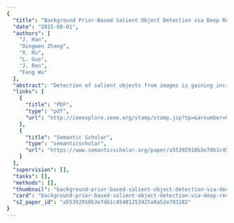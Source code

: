 ```yaml
---
{
  "title": "Background Prior-Based Salient Object Detection via Deep Reconstruction Residual",
  "date": "2015-08-01",
  "authors": [
    "J. Han",
    "Dingwen Zhang",
    "X. Hu",
    "L. Guo",
    "J. Ren",
    "Feng Wu"
  ],
  "abstract": "Detection of salient objects from images is gaining increasing research interest in recent years as it can substantially facilitate a wide range of content-based multimedia applications. Based on the assumption that foreground salient regions are distinctive within a certain context, most conventional approaches rely on a number of hand-designed features and their distinctiveness is measured using local or global contrast. Although these approaches have been shown to be effective in dealing with simple images, their limited capability may cause difficulties when dealing with more complicated images. This paper proposes a novel framework for saliency detection by first modeling the background and then separating salient objects from the background. We develop stacked denoising autoencoders with deep learning architectures to model the background where latent patterns are explored and more powerful representations of data are learned in an unsupervised and bottom-up manner. Afterward, we formulate the separation of salient objects from the background as a problem of measuring reconstruction residuals of deep autoencoders. Comprehensive evaluations of three benchmark datasets and comparisons with nine state-of-the-art algorithms demonstrate the superiority of this paper.",
  "links": [
    {
      "title": "PDF",
      "type": "pdf",
      "url": "http://ieeexplore.ieee.org/stamp/stamp.jsp?tp=&arnumber=6987333"
    },
    {
      "title": "Semantic Scholar",
      "type": "semanticscholar",
      "url": "https://www.semanticscholar.org/paper/a55392918b3e7db1c45481253425a0a52e703282"
    }
  ],
  "supervision": [],
  "tasks": [],
  "methods": [],
  "thumbnail": "background-prior-based-salient-object-detection-via-deep-reconstruction-residual-thumb.jpg",
  "card": "background-prior-based-salient-object-detection-via-deep-reconstruction-residual-card.jpg",
  "s2_paper_id": "a55392918b3e7db1c45481253425a0a52e703282"
}
---
```


